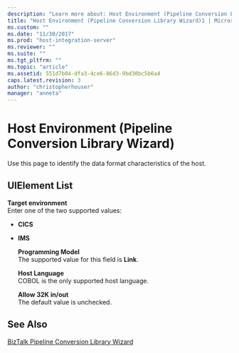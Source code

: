 ```yaml
---
description: "Learn more about: Host Environment (Pipeline Conversion Library Wizard)"
title: "Host Environment (Pipeline Conversion Library Wizard)1 | Microsoft Docs"
ms.custom: ""
ms.date: "11/30/2017"
ms.prod: "host-integration-server"
ms.reviewer: ""
ms.suite: ""
ms.tgt_pltfrm: ""
ms.topic: "article"
ms.assetid: 551d7b04-dfa3-4ce6-86d3-9bd30bc5b6a4
caps.latest.revision: 3
author: "christopherhouser"
manager: "anneta"
---
```

# Host Environment (Pipeline Conversion Library Wizard)
Use this page to identify the data format characteristics of the host.  
  
## UIElement List  
 **Target environment**  
 Enter one of the two supported values:  
  
- **CICS**  
  
- **IMS**  
  
  **Programming Model**  
  The supported value for this field is **Link**.  
  
  **Host Language**  
  COBOL is the only supported host language.  
  
  **Allow 32K in/out**  
  The default value is unchecked.  
  
## See Also  
 [BizTalk Pipeline Conversion Library Wizard](../core/biztalk-pipeline-conversion-library-wizard1.md)
